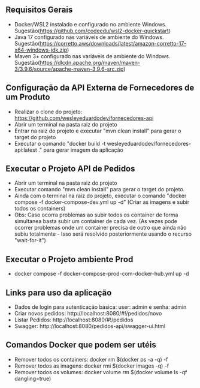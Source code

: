 
## Requisitos Gerais
- Docker/WSL2 instalado e configurado no ambiente Windows. Sugestão(https://github.com/codeedu/wsl2-docker-quickstart)
- Java 17 configurado nas variáveis de ambiente do Windows. Sugestão(https://corretto.aws/downloads/latest/amazon-corretto-17-x64-windows-jdk.zip)
- Maven 3+ configurado nas variáveis de ambiente do Windows. Sugestão(https://dlcdn.apache.org/maven/maven-3/3.9.6/source/apache-maven-3.9.6-src.zip)

## Configuração da API Externa de Fornecedores de um Produto
- Realizar o clone do projeto: https://github.com/wesleyeduardodev/fornecedores-api
- Abrir um terminal na pasta raiz do projeto
- Entrar na raiz do projeto e executar "mvn clean install" para gerar o target do projeto
- Executar o comando "docker build -t wesleyeduardodev/fornecedores-api:latest ." para gerar imagem da aplicação

## Executar o Projeto API de Pedidos
- Abrir um terminal na pasta raiz do projeto
- Executar comando "mvn clean install" para gerar o target do projeto.
- Ainda com o terminal na raiz do projeto, executar o comando "docker compose -f docker-compose-dev.yml up -d" (Criar as imagens e subir todos os containers)
- Obs: Caso ocorra problemas ao subir todos os container de forma simultanea basta subir um container de cada vez. (As vezes pode ocorrer problemas onde um container precisa de outro que ainda não subiu totalmente - Isso será resolvido posteriormente usando o recurso "wait-for-it")

## Executar o Projeto ambiente Prod
- docker compose -f docker-compose-prod-com-docker-hub.yml up -d

## Links para uso da aplicação
- Dados de login para autenticação básica: user: admin e senha: admin
- Criar novos pedidos: http://localhost:8080/#!/pedidos/novo
- Listar Pedidos: http://localhost:8080/#!/pedidos
- Swagger: http://localhost:8080/pedidos-api/swagger-ui.html

## Comandos Docker que podem ser utéis
- Remover todos os containers: docker rm $(docker ps -a -q) -f
- Remover todos as imagens: docker rmi $(docker images -q) -f
- Remover todos os volumes: docker volume rm $(docker volume ls -qf dangling=true)